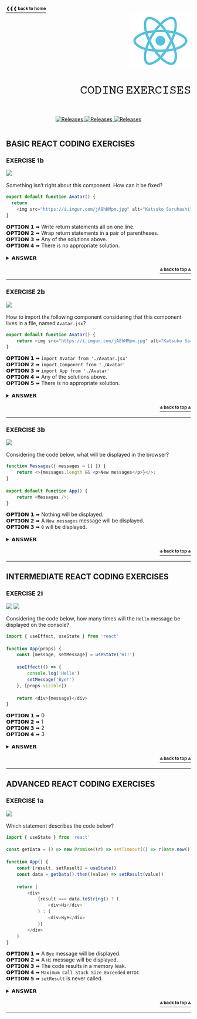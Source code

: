 <a href="https://github.com/LisKorzun/react---technical-assignments/tree/main#readme-top">
    <sup><b>❰❰❰ back to home</b></sup>
</a>
<a name="top"></a>

<div align="right">
    <a href="https://react.dev/">
        <img alt="react logo" src="/extra-materials/images/react-logo.png" height="150"/>
    </a>
    <h1>𝙲𝙾𝙳𝙸𝙽𝙶 𝙴𝚇𝙴𝚁𝙲𝙸𝚂𝙴𝚂</h1>
</div>
<br />
<br />
<div align="center">
    <a href="#basic-react-coding-exercises">
        <img alt="Releases" src="https://img.shields.io/badge/BASIC%20EXERCISES-2-white?&logo=codeforces&logoColor=white&labelColor=DB6BAD&style=for-the-badge" />
    </a>
    <a href="#intermediate-react-coding-exercises">
        <img alt="Releases" src="https://img.shields.io/badge/INTERMEDIATE%20EXERCISES-1-white?&logo=codeforces&logoColor=white&labelColor=6B75DB&style=for-the-badge" />
    </a>
    <a href="#advanced-react-coding-exercises">
        <img alt="Releases" src="https://img.shields.io/badge/ADVANCED%20EXERCISES-1-white?&logo=codeforces&logoColor=white&labelColor=44AC99&style=for-the-badge" />
    </a>
</div>
<br />

## BASIC REACT CODING EXERCISES
### EXERCISE 1𝕓
![][Basic] 

Something isn’t right about this component. How can it be fixed?

```js
export default function Avatar() {
  return
    <img src="https://i.imgur.com/jA8hHMpm.jpg" alt="Katsuko Saruhashi" />;
}
```

<div>𝗢𝗣𝗧𝗜𝗢𝗡 𝟭 ➠ Write return statements all on one line. </div>
<div>𝗢𝗣𝗧𝗜𝗢𝗡 𝟮 ➠ Wrap return statements in a pair of parentheses. </div>
<div>𝗢𝗣𝗧𝗜𝗢𝗡 𝟯 ➠ Any of the solutions above. </div>
<div>𝗢𝗣𝗧𝗜𝗢𝗡 𝟰 ➠ There is no appropriate solution. </div>
<br />
<details><summary>𝗔𝗡𝗦𝗪𝗘𝗥</summary>

##### 𝗢𝗣𝗧𝗜𝗢𝗡 𝟯
Return statements of React components can be written all on one line or must be wrapped in a pair of parentheses.
</details>
<br/>
<div align='right'><a href="#top"><sup><b>🔝 back to top 🔝</b></sup></a></div>
<hr/>

### EXERCISE 2𝕓
![][Basic]

How to import the following component considering that this component lives in a file, named `Avatar.jsx`?

```js
export default function Avatar() {
    return <img src="https://i.imgur.com/jA8hHMpm.jpg" alt="Katsuko Saruhashi" />;
}
```

<div>𝗢𝗣𝗧𝗜𝗢𝗡 𝟭 ➠ <code>import Avatar from './Avatar.jsx'</code> </div>
<div>𝗢𝗣𝗧𝗜𝗢𝗡 𝟮 ➠ <code>import Component from './Avatar'</code> </div>
<div>𝗢𝗣𝗧𝗜𝗢𝗡 𝟯 ➠ <code>import App from './Avatar'</code></div>
<div>𝗢𝗣𝗧𝗜𝗢𝗡 𝟰 ➠ Any of the solutions above.</div>
<div>𝗢𝗣𝗧𝗜𝗢𝗡 𝟱 ➠ There is no appropriate solution.</div>
<br />
<details><summary>𝗔𝗡𝗦𝗪𝗘𝗥</summary>

##### 𝗢𝗣𝗧𝗜𝗢𝗡 𝟰
When you write a `default` import, you can put `any name` you want after import.
Either './Button.js' or './Button' will work with React, though the former is closer to how native ES Modules work.
</details>
<br/>
<div align='right'><a href="#top"><sup><b>🔝 back to top 🔝</b></sup></a></div>
<hr/>

### EXERCISE 3𝕓
![][Basic]

Considering the code below, what will be displayed in the browser?

```js
function Messages({ messages = [] }) {
    return <>{messages.length && <p>New messages</p>}</>;
}

export default function App() {
    return <Messages />;
}

```

<div>𝗢𝗣𝗧𝗜𝗢𝗡 𝟭 ➠ Nothing will be displayed. </div>
<div>𝗢𝗣𝗧𝗜𝗢𝗡 𝟮 ➠  A <code>New messages</code> message will be displayed. </div>
<div>𝗢𝗣𝗧𝗜𝗢𝗡 𝟯 ➠ <code>0</code> will be displayed.</div>
<br />
<details><summary>𝗔𝗡𝗦𝗪𝗘𝗥</summary>

##### 𝗢𝗣𝗧𝗜𝗢𝗡 𝟯

To test the condition, JavaScript converts the left side to a boolean automatically. 
However, if the left side is 0, then the whole expression gets that value (0), and React will happily render `0` rather than nothing.
</details>
<br/>
<div align='right'><a href="#top"><sup><b>🔝 back to top 🔝</b></sup></a></div>
<hr/>

## INTERMEDIATE REACT CODING EXERCISES
### EXERCISE 2𝕚
![][Intermediate] [![][useEffect Badge]][useEffect Link]

Considering the code below, how many times will the `Hello` message be displayed on the console?

```js
import { useEffect, useState } from 'react'

function App(props) {
    const [message, setMessage] = useState('Hi!')

    useEffect(() => {
        console.log('Hello')
        setMessage('Bye!')
    }, [props.visible])

    return <div>{message}</div>
}
```
<div>𝗢𝗣𝗧𝗜𝗢𝗡 𝟭 ➠ 0 </div>
<div>𝗢𝗣𝗧𝗜𝗢𝗡 𝟮 ➠ 1 </div>
<div>𝗢𝗣𝗧𝗜𝗢𝗡 𝟯 ➠ 2 </div>
<div>𝗢𝗣𝗧𝗜𝗢𝗡 𝟰 ➠ 3 </div>
<br />
<details><summary>𝗔𝗡𝗦𝗪𝗘𝗥</summary>
<p>

##### 𝗢𝗣𝗧𝗜𝗢𝗡 𝟮
When the component is added to the DOM, React will run your setup function with your Effect’s logic.
Since the dependency is not changed, setup function won't be run during re-render.

<sup>🔖 <b>NOTE:</b> When Strict Mode is on, React will run one extra <b>development-only</b> 
setup+cleanup cycle before the first real setup.
This is just a stress-test that verifies your Effect’s logic is implemented correctly.</sup>
<a href="https://react.dev/reference/react/useEffect#my-effect-runs-twice-when-the-component-mounts"><sup><b>See more ❱❱❱</b></sup></a>
</p>
</details>
<br/>
<div align='right'><a href="#top"><sup><b>🔝 back to top 🔝</b></sup></a></div>
<hr/>


## ADVANCED REACT CODING EXERCISES
### EXERCISE 1𝕒
![][Advanced]

Which statement describes the code below?

```js
import { useState } from 'react'

const getData = () => new Promise((r) => setTimeout(() => r(Date.now()), 100))

function App() {
    const [result, setResult] = useState()
    const data = getData().then((value) => setResult(value))
    
    return (
        <div>
            {result === data.toString() ? (
                <div>Hi</div>
            ) : (
                <div>Bye</div>
            )}
        </div>
    )
}
```
<div>𝗢𝗣𝗧𝗜𝗢𝗡 𝟭 ➠ A <code>Bye</code> message will be displayed.</div>
<div>𝗢𝗣𝗧𝗜𝗢𝗡 𝟮 ➠ A <code>Hi</code> message will be displayed.</div>
<div>𝗢𝗣𝗧𝗜𝗢𝗡 𝟯 ➠ The code results in a memory leak. </div>
<div>𝗢𝗣𝗧𝗜𝗢𝗡 𝟰 ➠ <code>Maximum Call Stack Size Exceeded</code> error.</div>
<div>𝗢𝗣𝗧𝗜𝗢𝗡 𝟱 ➠ <code>setResult</code> is never called.</div>
<br />
<details><summary>𝗔𝗡𝗦𝗪𝗘𝗥</summary>
<p>

##### 𝗢𝗣𝗧𝗜𝗢𝗡 𝟭

<!-- TODO: explanation -->
</p>
</details>
<br/>
<div align='right'><a href="#top"><sup><b>🔝 back to top 🔝</b></sup></a></div>
<hr/>


<!-- REFERENCE LINKS -->
[useEffect Link]: https://react.dev/reference/react/useEffect

<!-- BADGES -->
[useEffect Badge]: https://img.shields.io/badge/Hook-useEffect-149eca.svg?&labelColor=23272f&logo=react

<!-- LEVELS LABELS -->
[Basic]: https://img.shields.io/badge/BASIC-DB6BAD?&logo=codeforces&logoColor=white&labelColor=DB6BAD
[Advanced]: https://img.shields.io/badge/ADVANCED-44AC99?&logo=codeforces&logoColor=white&labelColor=44AC99
[Intermediate]: https://img.shields.io/badge/INTERMEDIATE-6B75DB?&logo=codeforces&logoColor=white&labelColor=6B75DB
